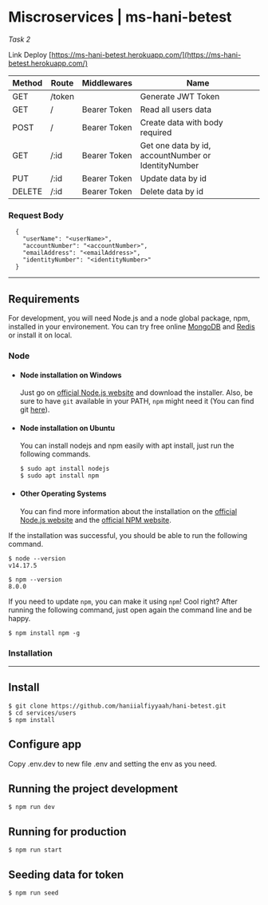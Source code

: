 # Miscroservices | ms-hani-betest

_Task 2_

Link Deploy [https://ms-hani-betest.herokuapp.com/](https://ms-hani-betest.herokuapp.com/)

| Method | Route  | Middlewares  | Name                                                |
| ------ | ------ | ------------ | --------------------------------------------------- |
| GET    | /token |              | Generate JWT Token                                  |
| GET    | /      | Bearer Token | Read all users data                                 |
| POST   | /      | Bearer Token | Create data with body required                      |
| GET    | /:id   | Bearer Token | Get one data by id, accountNumber or IdentityNumber |
| PUT    | /:id   | Bearer Token | Update data by id                                   |
| DELETE | /:id   | Bearer Token | Delete data by id                                   |

### Request Body

      {
        "userName": "<userName>",
        "accountNumber": "<accountNumber>",
        "emailAddress": "<emailAddress>",
        "identityNumber": "<identityNumber>"
      }

---

## Requirements

For development, you will need Node.js and a node global package, npm, installed in your environement. You can try free online [MongoDB](https://www.mongodb.com/) and [Redis](https://redis.io/) or install it on local.

### Node

- #### Node installation on Windows

  Just go on [official Node.js website](https://nodejs.org/) and download the installer.
  Also, be sure to have `git` available in your PATH, `npm` might need it (You can find git [here](https://git-scm.com/)).

- #### Node installation on Ubuntu

  You can install nodejs and npm easily with apt install, just run the following commands.

      $ sudo apt install nodejs
      $ sudo apt install npm

- #### Other Operating Systems
  You can find more information about the installation on the [official Node.js website](https://nodejs.org/) and the [official NPM website](https://npmjs.org/).

If the installation was successful, you should be able to run the following command.

    $ node --version
    v14.17.5

    $ npm --version
    8.0.0

If you need to update `npm`, you can make it using `npm`! Cool right? After running the following command, just open again the command line and be happy.

    $ npm install npm -g

###

### Installation

---

## Install

    $ git clone https://github.com/haniialfiyyaah/hani-betest.git
    $ cd services/users
    $ npm install

## Configure app

Copy .env.dev to new file .env and setting the env as you need.

## Running the project development

    $ npm run dev

## Running for production

    $ npm run start

## Seeding data for token

    $ npm run seed
